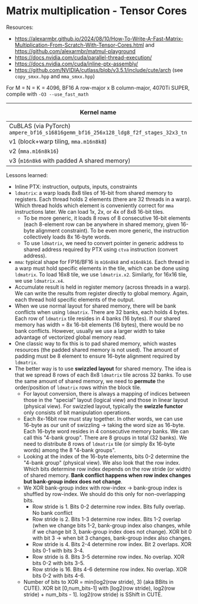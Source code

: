 # Matrix multiplication - Tensor Cores

Resources:
- https://alexarmbr.github.io/2024/08/10/How-To-Write-A-Fast-Matrix-Multiplication-From-Scratch-With-Tensor-Cores.html and https://github.com/alexarmbr/matmul-playground
- https://docs.nvidia.com/cuda/parallel-thread-execution/
- https://docs.nvidia.com/cuda/inline-ptx-assembly/
- https://github.com/NVIDIA/cutlass/blob/v3.5.1/include/cute/arch (see `copy_smxx.hpp` and `mma_smxx.hpp`)

For M = N = K = 4096, BF16 A row-major x B column-major, 4070Ti SUPER, compile with `-O3 --use_fast_math`

Kernel name                                                                        | Duration (ms) | % of CuBLAS
-----------------------------------------------------------------------------------|---------------|-------------
CuBLAS (via PyTorch) `ampere_bf16_s16816gemm_bf16_256x128_ldg8_f2f_stages_32x3_tn` |          1.84 |     100.00%
v1 (block+warp tiling, `mma.m16n8k8`)                                              |          1.98 |      92.93%
v2 (`mma.m16n8k16`)                                                                |          2.12 |      86.79%
v3 (`m16n8k6` with padded A shared memory)                                         |          1.92 |      95.83%

Lessons learned:
- Inline PTX: instruction, outputs, inputs, constraints
- `ldmatrix`: a warp loads 8x8 tiles of 16-bit from shared memory to registers. Each thread holds 2 elements (there are 32 threads in a warp). Which thread holds which element is conveniently correct for `mma` instructions later. We can load 1x, 2x, or 4x of 8x8 16-bit tiles.
  - To be more generic, it loads 8 rows of 8 consecutive 16-bit elements (each 8-element row can be anywhere in shared memory, given 16-byte alignment constraint). To be even more generic, the instruction collectively loads 8x 16-byte words.
  - To use `ldmatrix`, we need to convert pointer in generic address to shared address required by PTX using `ctva` instruction (convert address).
- `mma`: typical shape for FP16/BF16 is `m16n8k8` and `m16n8k16`. Each thread in a warp must hold specific elements in the tile, which can be done using `ldmatrix`. To load 16x8 tile, we use `ldmatrix.x2`. Similarly, for 16x16 tile, we use `ldmatrix.x4`.
- Accumulate result is held in register memory (across threads in a warp). We can write the results from register directly to global memory. Again, each thread hold specific elements of the output.
- When we use normal layout for shared memory, there will be bank conflicts when using `ldmatrix`. There are 32 banks, each holds 4 bytes. Each row of `ldmatrix` tile resides in 4 banks (16 bytes). If our shared memory has width = 8x 16-bit elements (16 bytes), there would be no bank conflicts. However, usually we use a larger width to take advantage of vectorized global memory read.
- One classic way to fix this is to pad shared memory, which wastes resources (the padded shared memory is not used). The amount of padding must be 8 element to ensure 16-byte alignment required by `ldmatrix`.
- The better way is to use **swizzled layout** for shared memory. The idea is that we spread 8 rows of each 8x8 `ldmatrix` tile across 32 banks. To use the same amount of shared memory, we need to **permute** the order/position of `ldmatrix` rows within the block tile.
  - For layout conversion, there is always a mapping of indices between those in the "special" layout (logical view) and those in linear layout (physical view). For swizzled layout, typically the **swizzle functor** only consists of bit manipulation operations.
  - Each 8x-16bit row must stay together. In other words, we can use 16-byte as our unit of swizzling -> taking the word size as 16-byte. Each 16-byte word resides in 4 consecutive memory banks. We can call this "4-bank group". There are 8 groups in total (32 banks). We need to distribute 8 rows of `ldmatrix` tile (or simply 8x 16-byte words) among the 8 "4-bank groups".
  - Looking at the index of the 16-byte elements, bits 0-2 determine the "4-bank group" (physical view). We also look that the row index. Which bits determine row index depends on the row stride (or width) of shared memory. **Bank conflict happens when row index changes but bank-group index does not change**.
  - We XOR bank-group index with row-index -> bank-group index is shuffled by row-index. We should do this only for non-overlapping bits.
    - Row stride is 1. Bits 0-2 determine row index. Bits fully overlap. No bank conflict
    - Row stride is 2. Bits 1-3 determine row index. Bits 1-2 overlap (when we change bits 1-2, bank-group index also changes, while if we change bit 3, bank-group index does not change). XOR bit 0 with bit 3 -> when bit 3 changes, bank-group index also changes.
    - Row stride is 4. Bits 2-4 determine row index. Bit 2 overlaps. XOR bits 0-1 with bits 3-4.
    - Row stride is 8. Bits 3-5 determine row index. No overlap. XOR bits 0-2 with bits 3-5.
    - Row stride is 16. Bits 4-6 determine row index. No overlap. XOR bits 0-2 with bits 4-6.
  - Number of bits to XOR = min(log2(row stride), 3) (aka BBits in CUTE). XOR bit [0,num_bits-1] with [log2(row stride), log2(row stride) + num_bits - 1]. log2(row stride) is SShift in CUTE.
